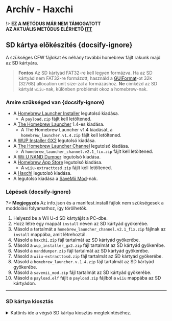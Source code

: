 # Archív - Haxchi

!> **EZ A METÓDUS MÁR NEM TÁMOGATOTT**  
**AZ AKTUÁLIS METÓDUS ELÉRHETŐ [ITT](../../introduction)**

## SD kártya előkészítés {docsify-ignore}

A szükséges CFW fájlokat és néhány további homebrew fájlt rakunk majd az SD kártyára.

> **Fontos** Az SD kártyád FAT32-re kell legyen formázva. Ha az SD kártyád nem FAT32-re formázott, használd a [GUIFormat](http://ridgecrop.co.uk/index.htm?guiformat.htm)-ot 32k (32768) allocation unit size-zal a formázáshoz. **Ne** cimkézd az SD kártyát `wiiu`-nak, különben problémát okoz a homebrew-nak.

### Amire szükséged van {docsify-ignore}

- A [Homebrew Launcher Installer](https://github.com/wiiu-env/homebrew_launcher_installer/releases/latest) legutolsó kiadása.
  - A `payload.zip` fájlt kell letöltened.
- A [The Homebrew Launcher](https://github.com/dimok789/homebrew_launcher/releases/tag/1.4) 1.4-es kiadása.
  - A The Homebrew Launcher v1.4 kiadását, a `homebrew_launcher.v1.4.zip` fájlt kell letöltened.
- A [WUP Installer GX2](https://wiiubru.com/appstore/zips/wup_installer_gx2.zip) legutolsó kiadása.
- A [The Homebrew Launcher Channel](https://github.com/GaryOderNichts/homebrew_launcher/releases/tag/v2.1_fix) legutolsó kiadása.
  - A `homebrew_launcher_channel.v2.1_fix.zip` fájlt kell letöltened.
- A [Wii U NAND Dumper](https://wiiubru.com/appstore/zips/nanddumper.zip) legutolsó kiadása.
- A [Homebrew App Store](https://github.com/vgmoose/hbas/releases/latest) legutolsó kiadása.
  - A `wiiu-extracttosd.zip` fájlt kell letöltened.
- A [Haxchi](https://wiiubru.com/appstore/zips/haxchi.zip) legutolsó kiadása.
- A legutolsó kiadása a <a href="docs/files/SaveMii_Mod.zip" download>SaveMii Mod</a>-nak.

### Lépések {docsify-ignore}

?> **Megjegyzés** Az info.json és a manifest.install fájlok nem szükségesek a moddolási folyamathoz, így törölhetők.

1. Helyezd be a Wii U-d SD kártyáját a PC-dbe.
1. Hozz létre egy mappát `install` néven az SD kártyád gyökerébe.
1. Másold a tartalmát a `homebrew_launcher_channel.v2.1_fix.zip` fájlnak az `install` mappába, amit létrehoztál.
1. Másold a `haxchi.zip` fájl tartalmát az SD kártyád gyökerébe.
1. Másold a `wup_installer_gx2.zip` fájl tartalmát az SD kártyád gyökerébe.
1. Másold a `nanddumper.zip` fájl tartalmát az SD kártyád gyökerébe.
1. Másold a `wiiu-extracttosd.zip` fájl tartalmát az SD kártyád gyökerébe.
1. Másold a `homebrew_launcher.v.1.4.zip` fájl tartalmát az SD kártyád gyökerébe.
1. Másold a `savemii_mod.zip` fájl tartalmát az SD kártyád gyökerébe.
1. Másold a `payload.elf` fájlt a `payload.zip` fájlból a `wiiu` mappába az SD kártyádon.
----------

### SD kártya kiosztás

<details>
<summary>Kattints ide a végső SD kártya kiosztás megtekintéséhez.</summary>

```
💾sd:
 ┣ 📂haxchi
 ┃ ┣ 📜bootDrcTex.tga
 ┃ ┣ 📜bootTvTex.tga
 ┃ ┣ 📜config.txt
 ┃ ┣ 📜iconTex.tga
 ┃ ┗ 📜title.txt
 ┣ 📂install
 ┃ ┗ 📂Homebrew Launcher Channel
 ┃   ┣ 📜00000000.app
 ┃   ┣ 📜00000003.h3
 ┃   ┣ ...
 ┃   ┣ 📜title.cert
 ┃   ┣ 📜title.tik
 ┃   ┗ 📜title.tmd
 ┗ 📂wiiu
   ┣ 📂apps
   ┃ ┣ 📂homebrew_launcher
   ┃ ┃ ┣ 📜homebrew_launcher.elf
   ┃ ┃ ┣ 📜icon.png
   ┃ ┃ ┗ 📜meta.xml
   ┃ ┗ (Minden más appm mint disc2app, nanddumper, stb. is itt kell legyen)
   ┗ 📜payload.elf
```

</details>
